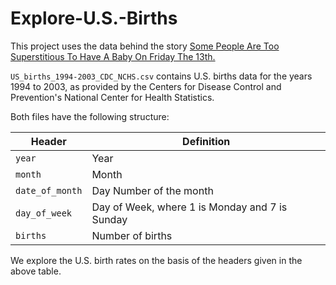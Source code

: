 # Explore-U.S.-Births

This project uses the data behind the story [Some People Are Too Superstitious To Have A Baby On Friday The 13th.](https://fivethirtyeight.com/features/some-people-are-too-superstitious-to-have-a-baby-on-friday-the-13th/)

```US_births_1994-2003_CDC_NCHS.csv``` contains U.S. births data for the years 1994 to 2003, as provided by the Centers for Disease Control and Prevention's National Center for Health Statistics.

Both files have the following structure:

| Header | Definition |
| ------ | --------- |
|  ```year``` |  Year  |
|   ```month```|     Month |
|  ```date_of_month```|  Day Number of the month         |
|  ```day_of_week```|   Day of Week, where 1 is Monday and 7 is Sunday |
| ```births``` | Number of births |

We explore the U.S. birth rates on the basis of the headers given in the above table.

